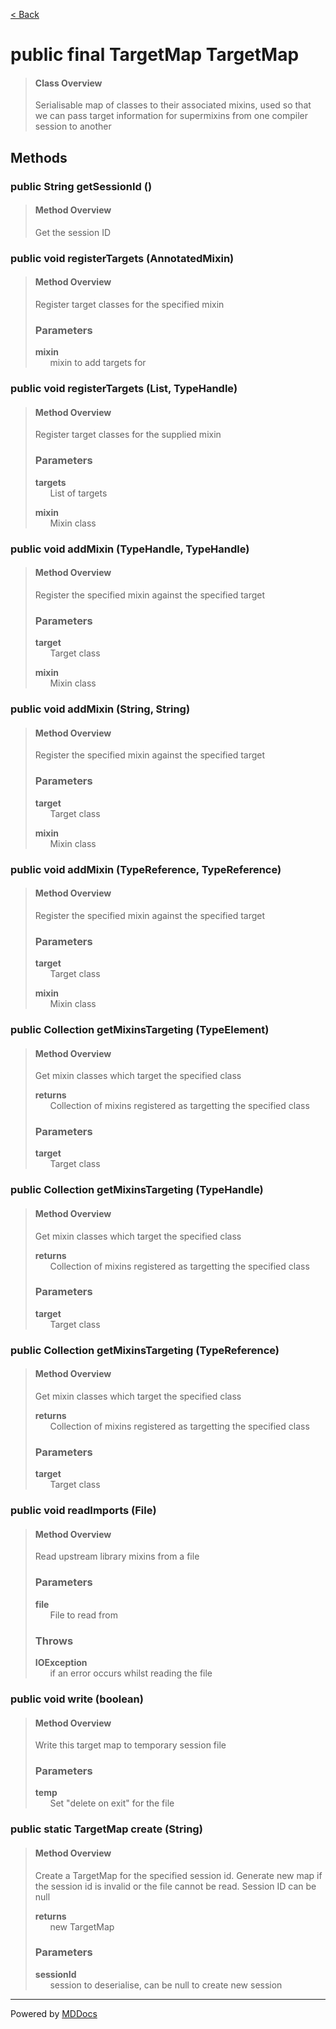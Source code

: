[< Back](../README.md)
# public final TargetMap TargetMap #
>#### Class Overview ####
>Serialisable map of classes to their associated mixins, used so that we can
 pass target information for supermixins from one compiler session to another
## Methods ##
### public String getSessionId () ###
>#### Method Overview ####
>Get the session ID
>
### public void registerTargets (AnnotatedMixin) ###
>#### Method Overview ####
>Register target classes for the specified mixin
>
>### Parameters ###
>**mixin**<br />
>&nbsp;&nbsp;&nbsp;&nbsp;&nbsp;&nbsp;mixin to add targets for
>
### public void registerTargets (List, TypeHandle) ###
>#### Method Overview ####
>Register target classes for the supplied mixin
>
>### Parameters ###
>**targets**<br />
>&nbsp;&nbsp;&nbsp;&nbsp;&nbsp;&nbsp;List of targets
>
>**mixin**<br />
>&nbsp;&nbsp;&nbsp;&nbsp;&nbsp;&nbsp;Mixin class
>
### public void addMixin (TypeHandle, TypeHandle) ###
>#### Method Overview ####
>Register the specified mixin against the specified target
>
>### Parameters ###
>**target**<br />
>&nbsp;&nbsp;&nbsp;&nbsp;&nbsp;&nbsp;Target class
>
>**mixin**<br />
>&nbsp;&nbsp;&nbsp;&nbsp;&nbsp;&nbsp;Mixin class
>
### public void addMixin (String, String) ###
>#### Method Overview ####
>Register the specified mixin against the specified target
>
>### Parameters ###
>**target**<br />
>&nbsp;&nbsp;&nbsp;&nbsp;&nbsp;&nbsp;Target class
>
>**mixin**<br />
>&nbsp;&nbsp;&nbsp;&nbsp;&nbsp;&nbsp;Mixin class
>
### public void addMixin (TypeReference, TypeReference) ###
>#### Method Overview ####
>Register the specified mixin against the specified target
>
>### Parameters ###
>**target**<br />
>&nbsp;&nbsp;&nbsp;&nbsp;&nbsp;&nbsp;Target class
>
>**mixin**<br />
>&nbsp;&nbsp;&nbsp;&nbsp;&nbsp;&nbsp;Mixin class
>
### public Collection getMixinsTargeting (TypeElement) ###
>#### Method Overview ####
>Get mixin classes which target the specified class
>
>**returns**<br />
>&nbsp;&nbsp;&nbsp;&nbsp;&nbsp;&nbsp;Collection of mixins registered as targetting the specified class
>
>### Parameters ###
>**target**<br />
>&nbsp;&nbsp;&nbsp;&nbsp;&nbsp;&nbsp;Target class
>
### public Collection getMixinsTargeting (TypeHandle) ###
>#### Method Overview ####
>Get mixin classes which target the specified class
>
>**returns**<br />
>&nbsp;&nbsp;&nbsp;&nbsp;&nbsp;&nbsp;Collection of mixins registered as targetting the specified class
>
>### Parameters ###
>**target**<br />
>&nbsp;&nbsp;&nbsp;&nbsp;&nbsp;&nbsp;Target class
>
### public Collection getMixinsTargeting (TypeReference) ###
>#### Method Overview ####
>Get mixin classes which target the specified class
>
>**returns**<br />
>&nbsp;&nbsp;&nbsp;&nbsp;&nbsp;&nbsp;Collection of mixins registered as targetting the specified class
>
>### Parameters ###
>**target**<br />
>&nbsp;&nbsp;&nbsp;&nbsp;&nbsp;&nbsp;Target class
>
### public void readImports (File) ###
>#### Method Overview ####
>Read upstream library mixins from a file
>
>### Parameters ###
>**file**<br />
>&nbsp;&nbsp;&nbsp;&nbsp;&nbsp;&nbsp;File to read from
>
>### Throws ###
>**IOException**<br />
>&nbsp;&nbsp;&nbsp;&nbsp;&nbsp;&nbsp;if an error occurs whilst reading the file
>
### public void write (boolean) ###
>#### Method Overview ####
>Write this target map to temporary session file
>
>### Parameters ###
>**temp**<br />
>&nbsp;&nbsp;&nbsp;&nbsp;&nbsp;&nbsp;Set "delete on exit" for the file
>
### public static TargetMap create (String) ###
>#### Method Overview ####
>Create a TargetMap for the specified session id. Generate new map if
 the session id is invalid or the file cannot be read. Session ID can be
 null
>
>**returns**<br />
>&nbsp;&nbsp;&nbsp;&nbsp;&nbsp;&nbsp;new TargetMap
>
>### Parameters ###
>**sessionId**<br />
>&nbsp;&nbsp;&nbsp;&nbsp;&nbsp;&nbsp;session to deserialise, can be null to create new
      session
>

---
Powered by [MDDocs](https://github.com/VRCube/MDDocs)